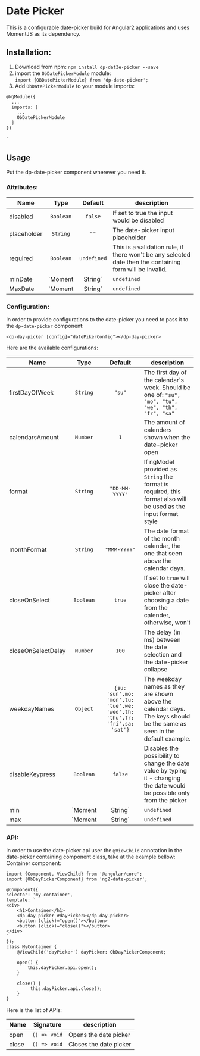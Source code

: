 # Date Picker
This is a configurable date-picker build for Angular2 applications and uses MomentJS as its dependency.  

## Installation:
1. Download from npm:
`npm install dp-dat3e-picker --save`  
2. import the `ObDatePickerModule` module:  
 `import {OBDatePickerModule} from 'dp-date-picker';`  
 3. Add `ObDatePickerModule` to your module imports:  
 ```
 @NgModule({
   ...
   imports: [
     ...
     ObDatePickerModule
   ]
 })
```
`
## Usage
Put the dp-date-picker component wherever you need it.


### Attributes:  

| Name                 | Type             | Default                                                                   | description                                                                                                                                                                                           |
|----------------------|:----------------:|:------------------------------------------------------------------------:|--------------------------------------------------------------------------------------------------------------------------------------------------------------------------------------------------------|
| disabled             | `Boolean`        | `false`                                                                  | If set to true the input would be disabled                                                                                                                                                             |
| placeholder          | `String`         | `""`                                                                     | The date-picker input placeholder                                                                                                                                                                      |
| required             | `Boolean`        | `undefined`                                                              | This is a validation rule, if there won't be any selected date then the containing form will be invalid.                                                                                               |
| minDate              | `Moment|String`  | `undefined`                                                              | This is a validation rule, if the selected date will be before `minDate` the containing form will be invalid. Note: if provided as string format configuration should be provided in the config object |
| MaxDate              | `Moment|String`  | `undefined`                                                              | This is a validation rule, if the selected date will be after `MaxDate` the containing form will be invalid. Note: if provided as string format configuration should be provided in the config object  | 


### Configuration:  
In order to provide configurations to the date-picker you need to pass it to the `dp-date-picker` component:  
```
<dp-day-picker [config]="datePikerConfig"></dp-day-picker>
```
Here are the available configurations:  

| Name                 | Type            | Default                                                                   | description                                                                                                                                                                                                                |
|----------------------|:---------------:|:-------------------------------------------------------------------------:|----------------------------------------------------------------------------------------------------------------------------------------------------------------------------------------------------------------------------|
| firstDayOfWeek       | `String`        | `"su"`                                                                    | The first day of the calendar's week. Should be one of: `"su", "mo", "tu", "we", "th", "fr", "sa"`                                                                                                                         |
| calendarsAmount      | `Number`        | `1`                                                                       | The amount of calenders shown when the date-picker open                                                                                                                                                                    |
| format               | `String`        | `"DD-MM-YYYY"`                                                            | If ngModel provided as `String` the format is required, this format also will be used as the input format style                                                                                                            |
| monthFormat          | `String`        | `"MMM-YYYY"`                                                              | The date format of the month calendar, the one that seen above the calendar days.                                                                                                                                          |
| closeOnSelect        | `Boolean`       | `true`                                                                    | If set to `true` will close the date-picker after choosing a date from the calender, otherwise, won't                                                                                                                      |
| closeOnSelectDelay   | `Number`        | `100`                                                                     | The delay (in ms) between the date selection and the date-picker collapse                                                                                                                                                  |
| weekdayNames         | `Object`        | `{su: 'sun',mo: 'mon',tu: 'tue',we: 'wed',th: 'thu',fr: 'fri',sa: 'sat'}` | The weekday names as they are shown above the calendar days. The keys should be the same as seen in the default example.                                                                                                   |
| disableKeypress      | `Boolean`       | `false`                                                                   | Disables the possibility to change the date value by typing it - changing the date would be possible only from the picker                                                                                                  |
| min                  | `Moment|String` | `undefined`                                                               | Disables all dates (on the date-picker) that are set to before the `min`, note that if invalid date would be set by the input then the date picker value would be the min date but the input will show the user typed date |
| max                  | `Moment|String` | `undefined`                                                               | Disables all dates (on the date-picker) that are set to after the `max`, note that if invalid date would be set by the input then the date picker value would be the max date but the input will show the user typed date  |

### API:
In order to use the date-picker api user the `@ViewChild` annotation in the date-picker containing component class, take at the example bellow:  
Container component:
```  
import {Component, ViewChild} from '@angular/core';
import {ObDayPickerComponent} from 'ng2-date-picker';

@Component({
selector: 'my-container',
template: `
<div>
    <h1>Container</h1>
    <dp-day-picker #dayPicker></dp-day-picker>
    <button (click)="open()"></button>
    <button (click)="close()"></button>
</div>
`
});
class MyContainer {
    @ViewChild('dayPicker') dayPicker: ObDayPickerComponent;
    
    open() {
        this.dayPicker.api.open();
    }
     
    close() {
         this.dayPicker.api.close();
    } 
}  
```
Here is the list of APIs:  

| Name                 | Signature       | description            |
|----------------------|:---------------:|------------------------|
| open                 | `() => void`    | Opens the date picker  |
| close                | `() => void`    | Closes the date picker |